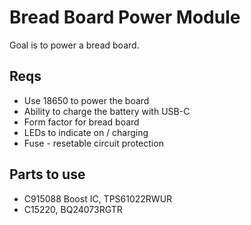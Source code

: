 # Bread Board Power Module
Goal is to power a bread board.

## Reqs
* Use 18650 to power the board
* Ability to charge the battery with USB-C
* Form factor for bread board
* LEDs to indicate on / charging
* Fuse - resetable circuit protection

## Parts to use
* C915088 Boost IC, TPS61022RWUR
* C15220, BQ24073RGTR
